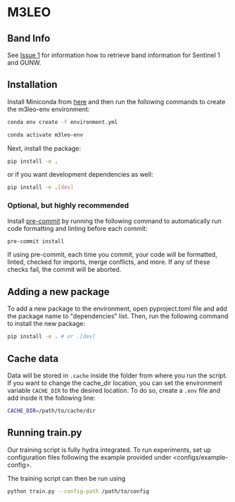 # M3LEO

## Band Info
See [Issue 1](https://github.com/spaceml-org/M3LEO/issues/1) for information how to retrieve band information for Sentinel 1 and GUNW.

## Installation

Install Miniconda from [here](https://docs.conda.io/en/latest/miniconda.html) and then run the following commands to create the m3leo-env environment:

```bash
conda env create -f environment.yml

conda activate m3leo-env
```

Next, install the package:

```bash
pip install -e .
```

or if you want development dependencies as well:

```bash
pip install -e .[dev]
```

### Optional, but highly recommended

Install [pre-commit](https://pre-commit.com/) by running the following command to automatically run code formatting and linting before each commit:

```bash
pre-commit install
```

If using pre-commit, each time you commit, your code will be formatted, linted, checked for imports, merge conflicts, and more. If any of these checks fail, the commit will be aborted.

## Adding a new package

To add a new package to the environment, open pyproject.toml file and add the package name to "dependencies" list. Then, run the following command to install the new package:

```bash
pip install -e . # or .[dev]
```

## Cache data
Data will be stored in `.cache` inside the folder from where you run the script. If you want to change the cache_dir location, you can set the environment variable `CACHE_DIR` to the desired location. To do so, create a `.env` file and add inside it the following line:

```bash
CACHE_DIR=/path/to/cache/dir
```

## Running train.py
Our training script is fully hydra integrated. To run experiments, set up configuration files following the example provided under <configs/example-config>.

The training script can then be run using

```bash
python train.py --config-path /path/to/config
```
